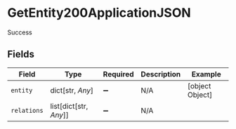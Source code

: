 # GetEntity200ApplicationJSON

Success


## Fields

| Field                  | Type                   | Required               | Description            | Example                |
| ---------------------- | ---------------------- | ---------------------- | ---------------------- | ---------------------- |
| `entity`               | dict[str, *Any*]       | :heavy_minus_sign:     | N/A                    | [object Object]        |
| `relations`            | list[dict[str, *Any*]] | :heavy_minus_sign:     | N/A                    |                        |